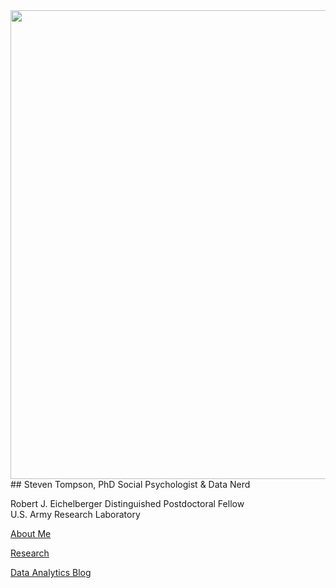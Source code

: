 <img src="{{ site.baseurl }}/static/Picture5.png" width="750" align="center">
<br/>
## Steven Tompson, PhD 
Social Psychologist & Data Nerd

Robert J. Eichelberger Distinguished Postdoctoral Fellow  
U.S. Army Research Laboratory  

<a href="https://stompson.github.io/about">About Me</a>
<p></p>
<a href="https://stompson.github.io/research">Research</a>
<p></p>
<a href="https://stompson.github.io/blog">Data Analytics Blog</a>
<p></p>